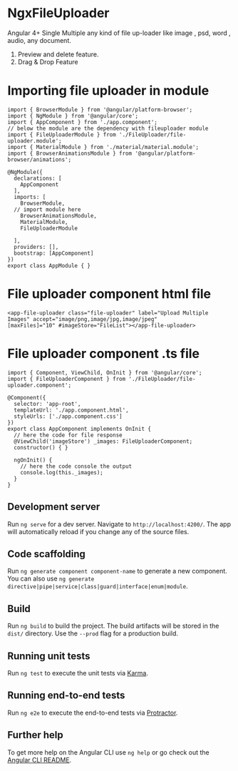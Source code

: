 # NgxFileUploader

Angular 4+ Single Multiple any kind of file up-loader like image , psd, word , audio, any document. 
1) Preview and delete feature.
2) Drag & Drop Feature

# Importing file uploader in module 

```
import { BrowserModule } from '@angular/platform-browser';
import { NgModule } from '@angular/core';
import { AppComponent } from './app.component';
// below the module are the dependency with fileuploader module
import { FileUploaderModule } from './FileUploader/file-uploader.module';
import { MaterialModule } from './material/material.module';
import { BrowserAnimationsModule } from '@angular/platform-browser/animations';

@NgModule({
  declarations: [
    AppComponent
  ],
  imports: [
    BrowserModule,
  // import module here
    BrowserAnimationsModule,
    MaterialModule,
    FileUploaderModule

  ],
  providers: [],
  bootstrap: [AppComponent]
})
export class AppModule { }
```

# File uploader component html file
    <app-file-uploader class="file-uploader" label="Upload Multiple Images" accept="image/png,image/jpg,image/jpeg"
    [maxFiles]="10" #imageStore="FileList"></app-file-uploader>    

# File uploader component .ts file

```
import { Component, ViewChild, OnInit } from '@angular/core';
import { FileUploaderComponent } from './FileUploader/file-uploader.component';

@Component({
  selector: 'app-root',
  templateUrl: './app.component.html',
  styleUrls: ['./app.component.css']
})
export class AppComponent implements OnInit {
  // here the code for file response
  @ViewChild('imageStore') _images: FileUploaderComponent;
  constructor() { }

  ngOnInit() {
    // here the code console the output
    console.log(this._images);
  }
}
```



## Development server

Run `ng serve` for a dev server. Navigate to `http://localhost:4200/`. The app will automatically reload if you change any of the source files.

## Code scaffolding

Run `ng generate component component-name` to generate a new component. You can also use `ng generate directive|pipe|service|class|guard|interface|enum|module`.

## Build

Run `ng build` to build the project. The build artifacts will be stored in the `dist/` directory. Use the `--prod` flag for a production build.

## Running unit tests

Run `ng test` to execute the unit tests via [Karma](https://karma-runner.github.io).

## Running end-to-end tests

Run `ng e2e` to execute the end-to-end tests via [Protractor](http://www.protractortest.org/).

## Further help

To get more help on the Angular CLI use `ng help` or go check out the [Angular CLI README](https://github.com/angular/angular-cli/blob/master/README.md).
